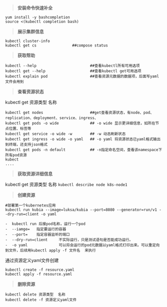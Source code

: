 >**安装命令快速补全**
```shell
yum install -y bashcompletion
source <(kubectl completion bash)
```
>**展示集群信息**
```shell
kubectl cluster-info
kubectl get cs                ##compose status
```



>**获取帮助**
```shell
kubectl --help                        ##查看kubectl所有可用选项
kubectl get --help                    ##查看kubectl get可用选项
kubectl explain pod                   ##查看资源元数据的数据项，后面写yaml文件会用到
```

>**查看资源状态**

kubectl get 资源类型 名称
```shell
kubectl get nodes                     ##get查看资源状态，有node、pod、replication、deployment、service、ingress、
kubectl get pods -o wide              ## -o wide 显示更详细信息，如所在节点位置、标签等
kubectl get service -o wide -w        ## -w 动态刷新状态
kubectl get ingress -o wide -o yaml   ## -o yaml 将资源状态已yaml格式输出到终端，还支持json格式
kubectl get pods -n default           ## -n指定命名空间，查看该namespace下所有pod资源
kubect
....
```
>**获取资源详细信息**

kubectl get 资源类型 名称
`kubectl describe node k8s-node1`

>**创建资源**
```shell
#部署第一个kubernetes应用
kubectl run kubia --image=luksa/kubia --port=8080 --generator=run/v1 --dry-run=client -o yaml

-  kubectl run 后接pod名称，运行一个pod
-  --iamge=   指定要运行的容器
-  --port=    指定容器监听的端口
-  --dry-run=client     不实际运行，只是测试语句是否能成功运行。
-  -o yaml              可以将会运行的pod元数据以yaml格式打印出来。可以重定向到文件，后续用kubectl apply -f 文件名  来执行
```
通过资源定义yaml文件创建
```shell
kubectl create -f resource.yaml
kubectl apply -f resource.yaml
```
>**删除资源**
```shell
kubectl delete 资源类型  名称
kubectl delete -f 资源定义yaml文件
```

